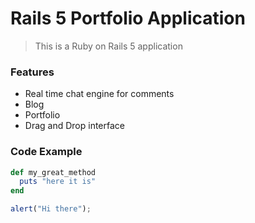 # Rails 5 Portfolio Application

> This is a Ruby on Rails 5 application

### Features

* Real time chat engine for comments
* Blog
* Portfolio
* Drag and Drop interface

### Code Example

```ruby
def my_great_method
  puts "here it is"
end
```

```javascript
alert("Hi there");
```
